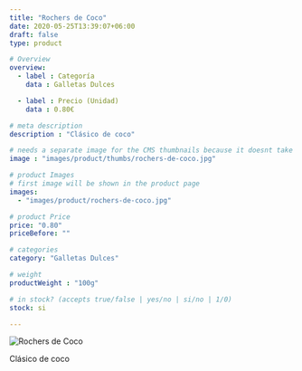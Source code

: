 ```yaml
---
title: "Rochers de Coco"
date: 2020-05-25T13:39:07+06:00
draft: false
type: product

# Overview
overview:
  - label : Categoría
    data : Galletas Dulces

  - label : Precio (Unidad)
    data : 0.80€

# meta description
description : "Clásico de coco"

# needs a separate image for the CMS thumbnails because it doesnt take arrays (slideshow images)
image : "images/product/thumbs/rochers-de-coco.jpg"

# product Images
# first image will be shown in the product page
images:
  - "images/product/rochers-de-coco.jpg"

# product Price
price: "0.80"
priceBefore: ""

# categories
category: "Galletas Dulces"

# weight
productWeight : "100g"

# in stock? (accepts true/false | yes/no | si/no | 1/0)
stock: si

---
```

![Rochers de Coco](/images/product/rochers-de-coco.jpg "Rochers de Coco")

Clásico de coco
